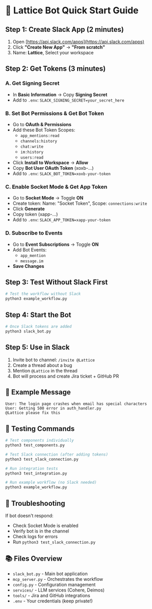 # 🚀 Lattice Bot Quick Start Guide

## Step 1: Create Slack App (2 minutes)

1. Open [https://api.slack.com/apps](https://api.slack.com/apps)
2. Click **"Create New App"** → **"From scratch"**
3. Name: **Lattice**, Select your workspace

## Step 2: Get Tokens (3 minutes)

### A. Get Signing Secret
- In **Basic Information** → Copy **Signing Secret**
- Add to `.env`: `SLACK_SIGNING_SECRET=your_secret_here`

### B. Set Bot Permissions & Get Bot Token
- Go to **OAuth & Permissions**
- Add these Bot Token Scopes:
  - `app_mentions:read`
  - `channels:history`
  - `chat:write`
  - `im:history`
  - `users:read`
- Click **Install to Workspace** → **Allow**
- Copy **Bot User OAuth Token** (xoxb-...)
- Add to `.env`: `SLACK_BOT_TOKEN=xoxb-your-token`

### C. Enable Socket Mode & Get App Token
- Go to **Socket Mode** → Toggle **ON**
- Create token: Name: "Socket Token", Scope: `connections:write`
- Click **Generate**
- Copy token (xapp-...)
- Add to `.env`: `SLACK_APP_TOKEN=xapp-your-token`

### D. Subscribe to Events
- Go to **Event Subscriptions** → Toggle **ON**
- Add Bot Events:
  - `app_mention`
  - `message.im`
- **Save Changes**

## Step 3: Test Without Slack First

```bash
# Test the workflow without Slack
python3 example_workflow.py
```

## Step 4: Start the Bot

```bash
# Once Slack tokens are added
python3 slack_bot.py
```

## Step 5: Use in Slack

1. Invite bot to channel: `/invite @Lattice`
2. Create a thread about a bug
3. Mention `@Lattice` in the thread
4. Bot will process and create Jira ticket + GitHub PR

## 📝 Example Message

```
User: The login page crashes when email has special characters
User: Getting 500 error in auth_handler.py
@Lattice please fix this
```

## 🧪 Testing Commands

```bash
# Test components individually
python3 test_components.py

# Test Slack connection (after adding tokens)
python3 test_slack_connection.py

# Run integration tests
python3 test_integration.py

# Run example workflow (no Slack needed)
python3 example_workflow.py
```

## 🔧 Troubleshooting

If bot doesn't respond:
- Check Socket Mode is enabled
- Verify bot is in the channel
- Check logs for errors
- Run `python3 test_slack_connection.py`

## 📚 Files Overview

- `slack_bot.py` - Main bot application
- `mcp_server.py` - Orchestrates the workflow
- `config.py` - Configuration management
- `services/` - LLM services (Cohere, Deimos)
- `tools/` - Jira and GitHub integrations
- `.env` - Your credentials (keep private!)
